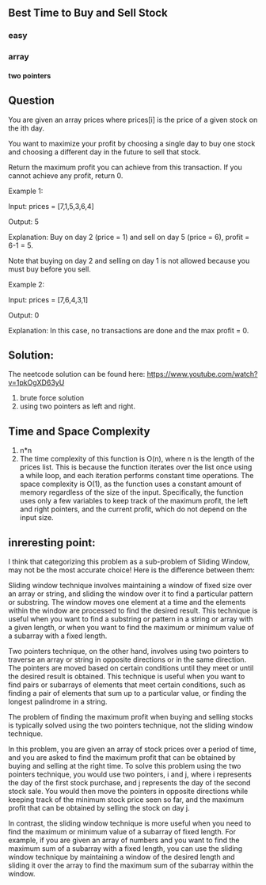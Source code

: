 ##  Best Time to Buy and Sell Stock


### easy
### array 
#### two pointers
## Question
You are given an array prices where prices[i] is the price of a given stock on the ith day.

You want to maximize your profit by choosing a single day to buy one stock and choosing a different day in the future to sell that stock.

Return the maximum profit you can achieve from this transaction. If you cannot achieve any profit, return 0.


Example 1:

Input: prices = [7,1,5,3,6,4]

Output: 5

Explanation: Buy on day 2 (price = 1) and sell on day 5 (price = 6), profit = 6-1 = 5.

Note that buying on day 2 and selling on day 1 is not allowed because you must buy before you sell.


Example 2:

Input: prices = [7,6,4,3,1]

Output: 0

Explanation: In this case, no transactions are done and the max profit = 0.

## Solution:
The neetcode solution can be found here: https://www.youtube.com/watch?v=1pkOgXD63yU
 1) brute force solution
 2) using two pointers as left and right.
## Time and Space Complexity
1) n*n
2) The time complexity of this function is O(n), where n is the length of the prices list. This is because the function iterates over the list once using a while loop, and each iteration performs constant time operations. 
The space complexity is O(1), as the function uses a constant amount of memory regardless of the size of the input. Specifically, the function uses only a few variables to keep track of the maximum profit, the left and right pointers, and the current profit, which do not depend on the input size.
## inreresting point: 

I think that categorizing this problem as a sub-problem of Sliding Window, may not be the most accurate choice! Here is the difference between them: 

Sliding window technique involves maintaining a window of fixed size over an array or string, and sliding the window over it to find a particular pattern or substring. The window moves one element at a time and the elements within the window are processed to find the desired result. This technique is useful when you want to find a substring or pattern in a string or array with a given length, or when you want to find the maximum or minimum value of a subarray with a fixed length.

Two pointers technique, on the other hand, involves using two pointers to traverse an array or string in opposite directions or in the same direction. The pointers are moved based on certain conditions until they meet or until the desired result is obtained. This technique is useful when you want to find pairs or subarrays of elements that meet certain conditions, such as finding a pair of elements that sum up to a particular value, or finding the longest palindrome in a string.

The problem of finding the maximum profit when buying and selling stocks is typically solved using the two pointers technique, not the sliding window technique.

In this problem, you are given an array of stock prices over a period of time, and you are asked to find the maximum profit that can be obtained by buying and selling at the right time. To solve this problem using the two pointers technique, you would use two pointers, i and j, where i represents the day of the first stock purchase, and j represents the day of the second stock sale. You would then move the pointers in opposite directions while keeping track of the minimum stock price seen so far, and the maximum profit that can be obtained by selling the stock on day j.

In contrast, the sliding window technique is more useful when you need to find the maximum or minimum value of a subarray of fixed length. For example, if you are given an array of numbers and you want to find the maximum sum of a subarray with a fixed length, you can use the sliding window technique by maintaining a window of the desired length and sliding it over the array to find the maximum sum of the subarray within the window.

